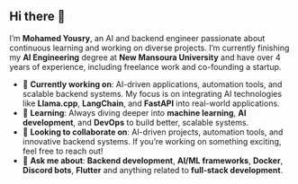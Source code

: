 ## Hi there 👋

I’m **Mohamed Yousry**, an AI and backend engineer passionate about continuous learning and working on diverse projects. I’m currently finishing my **AI Engineering** degree at **New Mansoura University** and have over 4 years of experience, including freelance work and co-founding a startup.

- 🔭 **Currently working on**: AI-driven applications, automation tools, and scalable backend systems. My focus is on integrating AI technologies like **Llama.cpp**, **LangChain**, and **FastAPI** into real-world applications.
- 🌱 **Learning**: Always diving deeper into **machine learning**, **AI development**, and **DevOps** to build better, scalable systems.
- 👯 **Looking to collaborate on**: AI-driven projects, automation tools, and innovative backend systems. If you’re working on something exciting, feel free to reach out!
- 💬 **Ask me about**: **Backend development**, **AI/ML frameworks**, **Docker**, **Discord bots**, **Flutter** and anything related to **full-stack development**.

